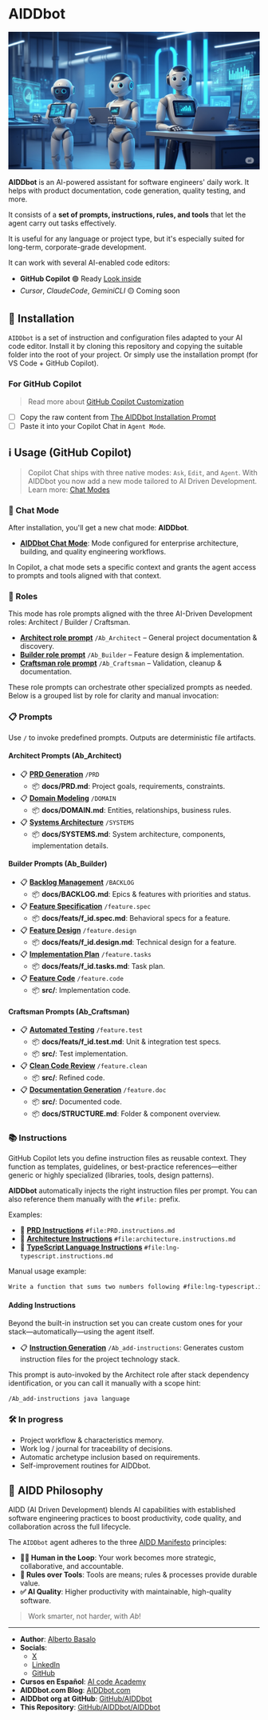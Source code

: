 # AIDDbot

![AIDDbot coding agents](./AIDD-bot.png)

**AIDDbot** is an AI-powered assistant for software engineers' daily work. It helps with product documentation, code generation, quality testing, and more.

It consists of a **set of prompts, instructions, rules, and tools** that let the agent carry out tasks effectively.

It is useful for any language or project type, but it's especially suited for long-term, corporate-grade development.

It can work with several AI-enabled code editors:

- **GitHub Copilot** 🟢 Ready [Look inside](https://github.com/AIDDbot/AIDDbot/tree/main/.github)
- _Cursor_, _ClaudeCode_, _GeminiCLI_ 🟡 Coming soon

## 🔌 Installation

`AIDDbot` is a set of instruction and configuration files adapted to your AI code editor. Install it by cloning this repository and copying the suitable folder into the root of your project. Or simply use the installation prompt (for VS Code + GitHub Copilot).

### For GitHub Copilot

> Read more about [GitHub Copilot Customization](https://code.visualstudio.com/docs/copilot/copilot-customization)

- [ ] Copy the raw content from [The AIDDbot Installation Prompt](https://raw.githubusercontent.com/AIDDbot/AIDDbot/refs/heads/main/.github/prompts/Ab_install-for-copilot.prompt.md)
- [ ] Paste it into your Copilot Chat in `Agent Mode`.

## ℹ️ Usage (GitHub Copilot)

> Copilot Chat ships with three native modes: `Ask`, `Edit`, and `Agent`. With AIDDbot you now add a new mode tailored to AI Driven Development. Learn more: [Chat Modes](https://code.visualstudio.com/docs/copilot/chat/chat-modes)

### 🤖 Chat Mode

After installation, you'll get a new chat mode: **AIDDbot**.

- **[AIDDbot Chat Mode](https://github.com/AIDDbot/AIDDbot/blob/main/.github/chatmodes/AIDDbot.chatmode.md)**: Mode configured for enterprise architecture, building, and quality engineering workflows.

In Copilot, a chat mode sets a specific context and grants the agent access to prompts and tools aligned with that context.

### 🧭 Roles

This mode has role prompts aligned with the three AI-Driven Development roles: Architect / Builder / Craftsman.

- **[Architect role prompt](/.github/prompts/Ab_Architect.prompt.md)** `/Ab_Architect` – General project documentation & discovery.
- **[Builder role prompt](/.github/prompts/Ab_Builder.prompt.md)** `/Ab_Builder` – Feature design & implementation.
- **[Craftsman role prompt](/.github/prompts/Ab_Craftsman.prompt.md)** `/Ab_Craftsman` – Validation, cleanup & documentation.

These role prompts can orchestrate other specialized prompts as needed. Below is a grouped list by role for clarity and manual invocation:

### 📋 Prompts

Use `/` to invoke predefined prompts. Outputs are deterministic file artifacts.

#### Architect Prompts (Ab_Architect)

- 📋 **[PRD Generation](https://github.com/AIDDbot/AIDDbot/blob/main/.github/prompts/PRD.prompt.md)** `/PRD`
  - 📦 **docs/PRD.md**: Project goals, requirements, constraints.
- 📋 **[Domain Modeling](https://github.com/AIDDbot/AIDDbot/blob/main/.github/prompts/DOMAIN.prompt.md)** `/DOMAIN`
  - 📦 **docs/DOMAIN.md**: Entities, relationships, business rules.
- 📋 **[Systems Architecture](https://github.com/AIDDbot/AIDDbot/blob/main/.github/prompts/SYSTEMS.prompt.md)** `/SYSTEMS`
  - 📦 **docs/SYSTEMS.md**: System architecture, components, implementation details.

#### Builder Prompts (Ab_Builder)

- 📋 **[Backlog Management](https://github.com/AIDDbot/AIDDbot/blob/main/.github/prompts/BACKLOG.prompt.md)** `/BACKLOG`
  - 📦 **docs/BACKLOG.md**: Epics & features with priorities and status.
- 📋 **[Feature Specification](https://github.com/AIDDbot/AIDDbot/blob/main/.github/prompts/feature.spec.prompt.md)** `/feature.spec`
  - 📦 **docs/feats/f_id.spec.md**: Behavioral specs for a feature.
- 📋 **[Feature Design](https://github.com/AIDDbot/AIDDbot/blob/main/.github/prompts/feature.design.prompt.md)** `/feature.design`
  - 📦 **docs/feats/f_id.design.md**: Technical design for a feature.
- 📋 **[Implementation Plan](https://github.com/AIDDbot/AIDDbot/blob/main/.github/prompts/feature.tasks.prompt.md)** `/feature.tasks`
  - 📦 **docs/feats/f_id.tasks.md**: Task plan.
- 📋 **[Feature Code](https://github.com/AIDDbot/AIDDbot/blob/main/.github/prompts/feature.code.prompt.md)** `/feature.code`
  - 📦 **src/**: Implementation code.

#### Craftsman Prompts (Ab_Craftsman)

- 📋 **[Automated Testing](https://github.com/AIDDbot/AIDDbot/blob/main/.github/prompts/feature.test.prompt.md)** `/feature.test`
  - 📦 **docs/feats/f_id.test.md**: Unit & integration test specs.
  - 📦 **src/**: Test implementation.
- 📋 **[Clean Code Review](https://github.com/AIDDbot/AIDDbot/blob/main/.github/prompts/feature.clean.prompt.md)** `/feature.clean`
  - 📦 **src/**: Refined code.
- 📋 **[Documentation Generation](https://github.com/AIDDbot/AIDDbot/blob/main/.github/prompts/feature.doc.prompt.md)** `/feature.doc`
  - 📦 **src/**: Documented code.
  - 📦 **docs/STRUCTURE.md**: Folder & component overview.

### 📚 Instructions

GitHub Copilot lets you define instruction files as reusable context. They function as templates, guidelines, or best-practice references—either generic or highly specialized (libraries, tools, design patterns).

**AIDDbot** automatically injects the right instruction files per prompt. You can also reference them manually with the `#file:` prefix.

Examples:

- 📒 **[PRD Instructions](https://github.com/AIDDbot/AIDDbot/blob/main/.github/instructions/PRD.instructions.md)** `#file:PRD.instructions.md`
- 📒 **[Architecture Instructions](https://github.com/AIDDbot/AIDDbot/blob/main/.github/instructions/architecture.instructions.md)** `#file:architecture.instructions.md`
- 📒 **[TypeScript Language Instructions](https://github.com/AIDDbot/AIDDbot/blob/main/.github/instructions/lng-typescript.instructions.md)** `#file:lng-typescript.instructions.md`

Manual usage example:

```txt
Write a function that sums two numbers following #file:lng-typescript.instructions.md
```

#### Adding Instructions

Beyond the built-in instruction set you can create custom ones for your stack—automatically—using the agent itself.

- 📋 **[Instruction Generation](https://github.com/AIDDbot/AIDDbot/blob/main/.github/prompts/Ab_add-instructions.prompt.md)** `/Ab_add-instructions`: Generates custom instruction files for the project technology stack.

This prompt is auto-invoked by the Architect role after stack dependency identification, or you can call it manually with a scope hint:

```txt
/Ab_add-instructions java language
```

### 🛠️ In progress

- Project workflow & characteristics memory.
- Work log / journal for traceability of decisions.
- Automatic archetype inclusion based on requirements.
- Self-improvement routines for AIDDbot.

## 💭 AIDD Philosophy

AIDD (AI Driven Development) blends AI capabilities with established software engineering practices to boost productivity, code quality, and collaboration across the full lifecycle.

The `AIDDbot` agent adheres to the three [AIDD Manifesto](https://aiddbot.com/aidd-manifesto) principles:

- **🧑‍💻 Human in the Loop**: Your work becomes more strategic, collaborative, and accountable.
- **🔧 Rules over Tools**: Tools are means; rules & processes provide durable value.
- **✅ AI Quality**: Higher productivity with maintainable, high-quality software.

> Work smarter, not harder, with _Ab_!

---

- **Author**: [Alberto Basalo](https://albertobasalo.dev)
- **Socials**:
  - [X](https://x.com/albertobasalo)
  - [LinkedIn](https://www.linkedin.com/in/albertobasalo/)
  - [GitHub](https://github.com/albertobasalo)
- **Cursos en Español**: [AI code Academy](https://aicode.academy)
- **AIDDbot.com Blog**: [AIDDbot.com](https://aiddbot.com)
- **AIDDbot org at GitHub**: [GitHub/AIDDbot](https://github.com/AIDDbot)
- **This Repository**: [GitHub/AIDDbot/AIDDbot](https://github.com/AIDDbot/AIDDbot)